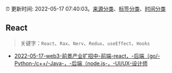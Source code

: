 :alarm_clock: 更新时间: 2022-05-17 07:40:03。[来源分类](../README.md)、[标签分类](../TAGS.md)、[时间分类](../TIMELINE.md)

## React


> 关键字：`React`、`Rax`、`Nerv`、`Redux`、`useEffect`、`Hooks`



- [2022-05-17-web3-前景产业扩招中-前端-react，-后端（go/-Python-/c++/-Java-，-后端（node.js-，-UI/UX-设计师](https://www.v2ex.com/t/853435) 